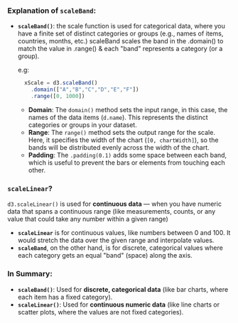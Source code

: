 ### Explanation of `scaleBand`:
- **`scaleBand()`**: the scale function is used for categorical data, where you have a finite set of distinct categories or groups (e.g., names of items, countries, months, etc.) scaleBand scales the band in the .domain() to match the value in .range() & each "band" represents a category (or a group).
  
  e.g:
  
  ```ts
    xScale = d3.scaleBand()
      .domain(["A","B","C","D","E","F"])
      .range([0, 1000])
  ```

  - **Domain**: The `domain()` method sets the input range, in this case, the names of the data items (`d.name`). This represents the distinct categories or groups in your dataset.
  - **Range**: The `range()` method sets the output range for the scale. Here, it specifies the width of the chart (`[0, chartWidth]`), so the bands will be distributed evenly across the width of the chart.
  - **Padding**: The `.padding(0.1)` adds some space between each band, which is useful to prevent the bars or elements from touching each other.

### `scaleLinear`?
`d3.scaleLinear()` is used for **continuous data** — when you have numeric data that spans a continuous range (like measurements, counts, or any value that could take any number within a given range)

- **`scaleLinear`** is for continuous values, like numbers between 0 and 100. It would stretch the data over the given range and interpolate values.
- **`scaleBand`**, on the other hand, is for discrete, categorical values where each category gets an equal "band" (space) along the axis.


### In Summary:
- **`scaleBand()`**: Used for **discrete, categorical data** (like bar charts, where each item has a fixed category).
- **`scaleLinear()`**: Used for **continuous numeric data** (like line charts or scatter plots, where the values are not fixed categories).